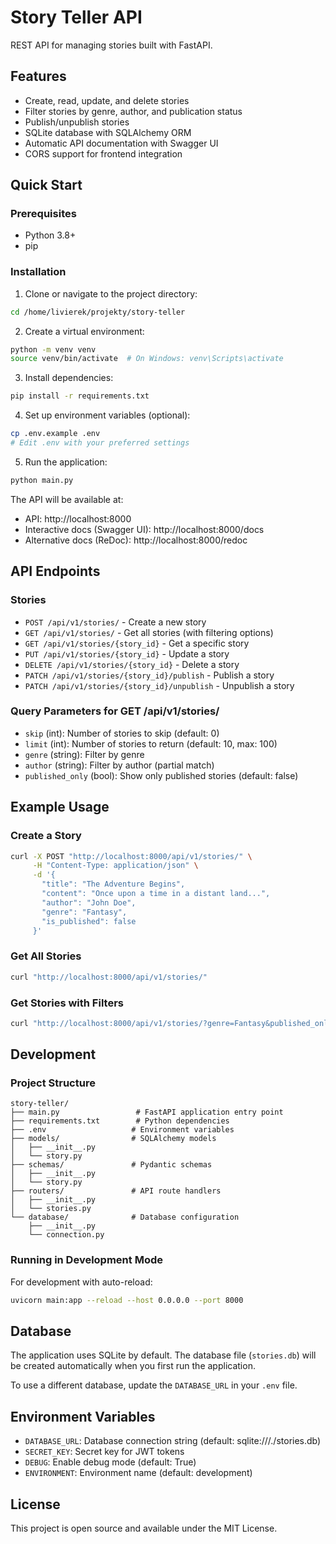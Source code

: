 # Story Teller API

REST API for managing stories built with FastAPI.

## Features

- Create, read, update, and delete stories
- Filter stories by genre, author, and publication status
- Publish/unpublish stories
- SQLite database with SQLAlchemy ORM
- Automatic API documentation with Swagger UI
- CORS support for frontend integration

## Quick Start

### Prerequisites

- Python 3.8+
- pip

### Installation

1. Clone or navigate to the project directory:

```bash
cd /home/livierek/projekty/story-teller
```

2. Create a virtual environment:

```bash
python -m venv venv
source venv/bin/activate  # On Windows: venv\Scripts\activate
```

3. Install dependencies:

```bash
pip install -r requirements.txt
```

4. Set up environment variables (optional):

```bash
cp .env.example .env
# Edit .env with your preferred settings
```

5. Run the application:

```bash
python main.py
```

The API will be available at:

- API: http://localhost:8000
- Interactive docs (Swagger UI): http://localhost:8000/docs
- Alternative docs (ReDoc): http://localhost:8000/redoc

## API Endpoints

### Stories

- `POST /api/v1/stories/` - Create a new story
- `GET /api/v1/stories/` - Get all stories (with filtering options)
- `GET /api/v1/stories/{story_id}` - Get a specific story
- `PUT /api/v1/stories/{story_id}` - Update a story
- `DELETE /api/v1/stories/{story_id}` - Delete a story
- `PATCH /api/v1/stories/{story_id}/publish` - Publish a story
- `PATCH /api/v1/stories/{story_id}/unpublish` - Unpublish a story

### Query Parameters for GET /api/v1/stories/

- `skip` (int): Number of stories to skip (default: 0)
- `limit` (int): Number of stories to return (default: 10, max: 100)
- `genre` (string): Filter by genre
- `author` (string): Filter by author (partial match)
- `published_only` (bool): Show only published stories (default: false)

## Example Usage

### Create a Story

```bash
curl -X POST "http://localhost:8000/api/v1/stories/" \
     -H "Content-Type: application/json" \
     -d '{
       "title": "The Adventure Begins",
       "content": "Once upon a time in a distant land...",
       "author": "John Doe",
       "genre": "Fantasy",
       "is_published": false
     }'
```

### Get All Stories

```bash
curl "http://localhost:8000/api/v1/stories/"
```

### Get Stories with Filters

```bash
curl "http://localhost:8000/api/v1/stories/?genre=Fantasy&published_only=true&limit=5"
```

## Development

### Project Structure

```
story-teller/
├── main.py                 # FastAPI application entry point
├── requirements.txt        # Python dependencies
├── .env                   # Environment variables
├── models/                # SQLAlchemy models
│   ├── __init__.py
│   └── story.py
├── schemas/               # Pydantic schemas
│   ├── __init__.py
│   └── story.py
├── routers/               # API route handlers
│   ├── __init__.py
│   └── stories.py
└── database/              # Database configuration
    ├── __init__.py
    └── connection.py
```

### Running in Development Mode

For development with auto-reload:

```bash
uvicorn main:app --reload --host 0.0.0.0 --port 8000
```

## Database

The application uses SQLite by default. The database file (`stories.db`) will be created automatically when you first run the application.

To use a different database, update the `DATABASE_URL` in your `.env` file.

## Environment Variables

- `DATABASE_URL`: Database connection string (default: sqlite:///./stories.db)
- `SECRET_KEY`: Secret key for JWT tokens
- `DEBUG`: Enable debug mode (default: True)
- `ENVIRONMENT`: Environment name (default: development)

## License

This project is open source and available under the MIT License.
